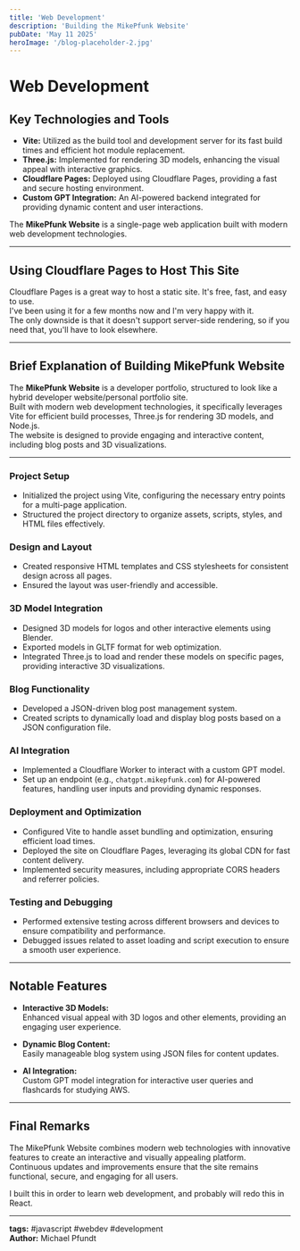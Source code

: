 ```yaml
---
title: 'Web Development'
description: 'Building the MikePfunk Website'
pubDate: 'May 11 2025'
heroImage: '/blog-placeholder-2.jpg'
---
```


# Web Development

## Key Technologies and Tools

- **Vite:** Utilized as the build tool and development server for its fast build times and efficient hot module replacement.
- **Three.js:** Implemented for rendering 3D models, enhancing the visual appeal with interactive graphics.
- **Cloudflare Pages:** Deployed using Cloudflare Pages, providing a fast and secure hosting environment.
- **Custom GPT Integration:** An AI-powered backend integrated for providing dynamic content and user interactions.

The **MikePfunk Website** is a single-page web application built with modern web development technologies.

---

## Using Cloudflare Pages to Host This Site

Cloudflare Pages is a great way to host a static site. It's free, fast, and easy to use.  
I've been using it for a few months now and I'm very happy with it.  
The only downside is that it doesn't support server-side rendering, so if you need that, you'll have to look elsewhere.

---

## Brief Explanation of Building MikePfunk Website

The **MikePfunk Website** is a developer portfolio, structured to look like a hybrid developer website/personal portfolio site.  
Built with modern web development technologies, it specifically leverages Vite for efficient build processes, Three.js for rendering 3D models, and Node.js.  
The website is designed to provide engaging and interactive content, including blog posts and 3D visualizations.

---

### Project Setup

- Initialized the project using Vite, configuring the necessary entry points for a multi-page application.
- Structured the project directory to organize assets, scripts, styles, and HTML files effectively.

### Design and Layout

- Created responsive HTML templates and CSS stylesheets for consistent design across all pages.
- Ensured the layout was user-friendly and accessible.

### 3D Model Integration

- Designed 3D models for logos and other interactive elements using Blender.
- Exported models in GLTF format for web optimization.
- Integrated Three.js to load and render these models on specific pages, providing interactive 3D visualizations.

### Blog Functionality

- Developed a JSON-driven blog post management system.
- Created scripts to dynamically load and display blog posts based on a JSON configuration file.

### AI Integration

- Implemented a Cloudflare Worker to interact with a custom GPT model.
- Set up an endpoint (e.g., `chatgpt.mikepfunk.com`) for AI-powered features, handling user inputs and providing dynamic responses.

### Deployment and Optimization

- Configured Vite to handle asset bundling and optimization, ensuring efficient load times.
- Deployed the site on Cloudflare Pages, leveraging its global CDN for fast content delivery.
- Implemented security measures, including appropriate CORS headers and referrer policies.

### Testing and Debugging

- Performed extensive testing across different browsers and devices to ensure compatibility and performance.
- Debugged issues related to asset loading and script execution to ensure a smooth user experience.

---

## Notable Features

- **Interactive 3D Models:**  
  Enhanced visual appeal with 3D logos and other elements, providing an engaging user experience.

- **Dynamic Blog Content:**  
  Easily manageable blog system using JSON files for content updates.

- **AI Integration:**  
  Custom GPT model integration for interactive user queries and flashcards for studying AWS.

---

## Final Remarks

The MikePfunk Website combines modern web technologies with innovative features to create an interactive and visually appealing platform.  
Continuous updates and improvements ensure that the site remains functional, secure, and engaging for all users.

I built this in order to learn web development, and probably will redo this in React.

---

**tags:** #javascript #webdev #development  
**Author:** Michael Pfundt
